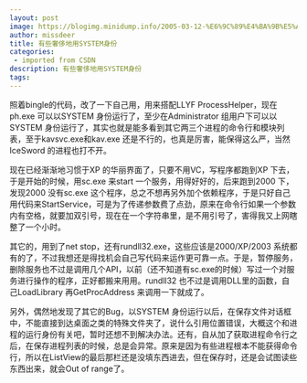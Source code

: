 ```yaml
---
layout: post
image: https://blogimg.minidump.info/2005-03-12-%E6%9C%89%E4%BA%9B%E5%A5%A2%E4%BE%88%E5%9C%B0%E7%94%A8SYSTEM%E8%BA%AB%E4%BB%BD.md
author: missdeer
title: 有些奢侈地用SYSTEM身份
categories: 
 - imported from CSDN
description: 有些奢侈地用SYSTEM身份
tags: 
---
```


照着bingle的代码，改了一下自己用，用来搭配LLYF ProcessHelper，现在ph.exe 可以以SYSTEM 身份运行了，至少在Administrator 组用户下可以以SYSTEM 身份运行了，其实也就是能多看到其它两三个进程的命令行和模块列表，至于kavsvc.exe和kav.exe 还是不行的，也真是厉害，能保得这么严，当然IceSword 的进程也打不开。

现在已经渐渐地习惯于XP 的华丽界面了，只要不用VC，写程序都跑到XP 下去，于是开始的时候，用sc.exe 来start 一个服务，用得好好的，后来跑到2000 下，发现2000 没有sc.exe 这个程序，总之不想再另外加个依赖程序，于是只好自己用代码来StartService，可是为了传递参数费了点劲，原来在命令行如果一个参数内有空格，就要加双引号，现在在一个字符串里，是不用引号了，害得我又上网瞎整了一个小时。

其它的，用到了net stop，还有rundll32.exe，这些应该是2000/XP/2003 系统都有的了，不过我想还是得找机会自己写代码来运作更可靠一点。于是，暂停服务，删除服务也不过是调用几个API，以前（还不知道有sc.exe的时候）写过一个对服务进行操作的程序，正好都搬来用用。rundll32 也不过是调用DLL里的函数，自己LoadLibrary 再GetProcAddress 来调用一下就成了。

另外，偶然地发现了其它的Bug，以SYSTEM 身份运行以后，在保存文件对话框中，不能直接到达桌面之类的特殊文件夹了，说什么引用位置错误，大概这个和进程的运行身份有关吧，暂时还想不到解决办法。还有，自从加了获取进程命令行之后，在保存进程列表的时候，总是会异常。原来是因为有些进程根本不能获得命令行，所以在ListView的最后那栏还是没填东西进去，但在保存时，还是会试图读些东西出来，就会Out of range了。

